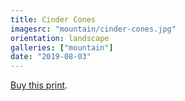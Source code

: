 ```yaml
---
title: Cinder Cones
imagesrc: "mountain/cinder-cones.jpg"
orientation: landscape
galleries: ["mountain"]
date: "2019-08-03"
---
```


[Buy this print](https://weshargrovephotography.square.site/product/cinder-cones/25).
